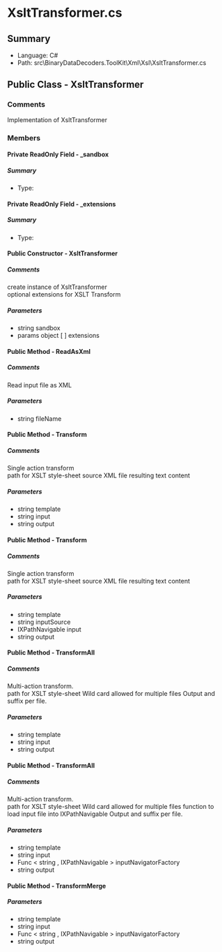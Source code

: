 ﻿# XsltTransformer.cs

## Summary

* Language: C#
* Path: src\BinaryDataDecoders.ToolKit\Xml\Xsl\XsltTransformer.cs

## Public Class - XsltTransformer

### Comments

 <summary>
 Implementation of XsltTransformer
 </summary>

### Members

#### Private ReadOnly Field - _sandbox

##### Summary

 * Type: 

#### Private ReadOnly Field - _extensions

##### Summary

 * Type: 

#### Public Constructor - XsltTransformer

##### Comments

 <summary>
 create instance of XsltTransformer
 </summary>
 <paramname="extensions">optional extensions for XSLT Transform</param>

#####  Parameters

 - string sandbox 
 - params object [  ] extensions 

#### Public Method - ReadAsXml

##### Comments

 <summary>
 Read input file as XML
 </summary>
 <paramname="fileName"></param>
 <returns></returns>

#####  Parameters

 - string fileName 

#### Public Method - Transform

##### Comments

 <summary>
 Single action transform
 </summary>
 <paramname="template">path for XSLT style-sheet</param>
 <paramname="input">source XML file</param>
 <paramname="output">resulting text content</param>

#####  Parameters

 - string template 
 - string input 
 - string output 

#### Public Method - Transform

##### Comments

 <summary>
 Single action transform
 </summary>
 <paramname="template">path for XSLT style-sheet</param>
 <paramname="inputSource"></param>
 <paramname="input">source XML file</param>
 <paramname="output">resulting text content</param>

#####  Parameters

 - string template 
 - string inputSource 
 - IXPathNavigable input 
 - string output 

#### Public Method - TransformAll

##### Comments

 <summary>
 Multi-action transform. 
 </summary>
 <paramname="template">path for XSLT style-sheet</param>
 <paramname="input">Wild card allowed for multiple files</param>
 <paramname="output">Output and suffix per file.</param>

#####  Parameters

 - string template 
 - string input 
 - string output 

#### Public Method - TransformAll

##### Comments

 <summary>
 Multi-action transform. 
 </summary>
 <paramname="template">path for XSLT style-sheet</param>
 <paramname="input">Wild card allowed for multiple files</param>
 <paramname="inputNavigatorFactory">function to load input file into IXPathNavigable</param>
 <paramname="output">Output and suffix per file.</param>

#####  Parameters

 - string template 
 - string input 
 - Func < string , IXPathNavigable > inputNavigatorFactory 
 - string output 

#### Public Method - TransformMerge

#####  Parameters

 - string template 
 - string input 
 - Func < string , IXPathNavigable > inputNavigatorFactory 
 - string output 


